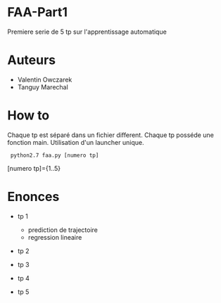 # FAA-Part1
Premiere serie de 5 tp sur l'apprentissage automatique

Auteurs
=======
- Valentin Owczarek
- Tanguy Marechal


How to
======
Chaque tp est séparé dans un fichier different.
Chaque tp posséde une fonction main.
Utilisation d'un launcher unique.

<code> python2.7 faa.py [numero tp] </code>

[numero tp]={1..5}

Enonces
=======
- tp 1
  * prediction de trajectoire
  * regression lineaire
  
- tp 2
- tp 3
- tp 4
- tp 5